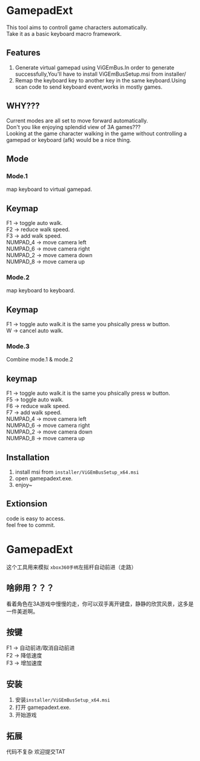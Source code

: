 # GamepadExt
This tool aims to controll game characters automatically.  
Take it as a basic keyboard macro framework.  

## Features
1. Generate virtual gamepad using ViGEmBus.In order to generate successfully,You'll have to install ViGEmBusSetup.msi from installer/  
2. Remap the keyboard key to another key in the same keyboard.Using scan code to send keyboard event,works in mostly games.  


## WHY???
Current modes are all set to move forward automatically.  
Don't you like enjoying splendid view of 3A games???  
Looking at the game character walking in the game without controlling a gamepad or keyboard (afk) would be a nice thing.

## Mode

### Mode.1
map keyboard to virtual gamepad.  

## Keymap
F1 -> toggle auto walk.  
F2 -> reduce walk speed.  
F3 -> add walk speed.  
NUMPAD_4 -> move camera left  
NUMPAD_6 -> move camera right  
NUMPAD_2 -> move camera down  
NUMPAD_8 -> move camera up  

### Mode.2
map keyboard to keyboard.  

## Keymap
F1 -> toggle auto walk.it is the same you phsically press w button.  
W -> cancel auto walk.

### Mode.3
Combine mode.1 & mode.2

## keymap
F1 -> toggle auto walk.it is the same you phsically press w button.  
F5 -> toggle auto walk.  
F6 -> reduce walk speed.  
F7 -> add walk speed.  
NUMPAD_4 -> move camera left  
NUMPAD_6 -> move camera right  
NUMPAD_2 -> move camera down  
NUMPAD_8 -> move camera up  


## Installation
1. install msi from ```installer/ViGEmBusSetup_x64.msi```  
2. open gamepadext.exe.  
3. enjoy~  


## Extionsion
code is easy to access.  
feel free to commit.  

# GamepadExt
这个工具用来模拟 ```xbox360手柄```左摇杆自动前进（走路）  

## 啥卵用？？？
看着角色在3A游戏中慢慢的走，你可以双手离开键盘，静静的欣赏风景，这多是一件美逝啊。  

## 按键
F1 -> 自动前进/取消自动前进  
F2 -> 降低速度  
F3 -> 增加速度


## 安装
1. 安装```installer/ViGEmBusSetup_x64.msi```  
2. 打开 gamepadext.exe.  
3. 开始游戏  


## 拓展
代码不复杂 欢迎提交TAT  
